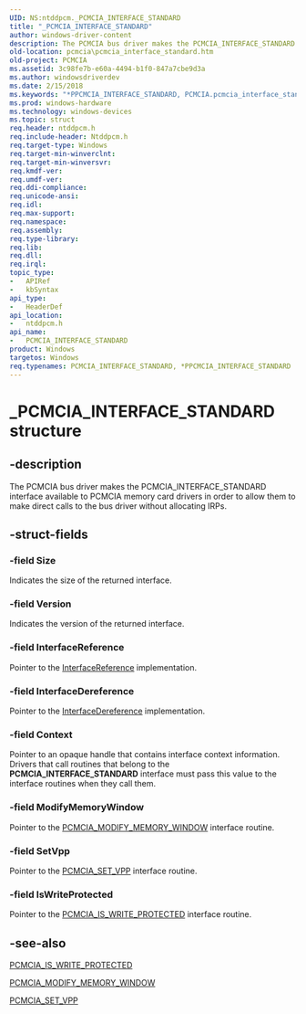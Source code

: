 ```yaml
---
UID: NS:ntddpcm._PCMCIA_INTERFACE_STANDARD
title: "_PCMCIA_INTERFACE_STANDARD"
author: windows-driver-content
description: The PCMCIA bus driver makes the PCMCIA_INTERFACE_STANDARD interface available to PCMCIA memory card drivers in order to allow them to make direct calls to the bus driver without allocating IRPs.
old-location: pcmcia\pcmcia_interface_standard.htm
old-project: PCMCIA
ms.assetid: 3c98fe7b-e60a-4494-b1f0-847a7cbe9d3a
ms.author: windowsdriverdev
ms.date: 2/15/2018
ms.keywords: "*PPCMCIA_INTERFACE_STANDARD, PCMCIA.pcmcia_interface_standard, PCMCIA_INTERFACE_STANDARD, PCMCIA_INTERFACE_STANDARD structure [Buses], PPCMCIA_INTERFACE_STANDARD, PPCMCIA_INTERFACE_STANDARD structure pointer [Buses], _PCMCIA_INTERFACE_STANDARD, memcdref_768387a3-0148-4f5e-972a-983b7827a634.xml, ntddpcm/PCMCIA_INTERFACE_STANDARD, ntddpcm/PPCMCIA_INTERFACE_STANDARD"
ms.prod: windows-hardware
ms.technology: windows-devices
ms.topic: struct
req.header: ntddpcm.h
req.include-header: Ntddpcm.h
req.target-type: Windows
req.target-min-winverclnt: 
req.target-min-winversvr: 
req.kmdf-ver: 
req.umdf-ver: 
req.ddi-compliance: 
req.unicode-ansi: 
req.idl: 
req.max-support: 
req.namespace: 
req.assembly: 
req.type-library: 
req.lib: 
req.dll: 
req.irql: 
topic_type:
-	APIRef
-	kbSyntax
api_type:
-	HeaderDef
api_location:
-	ntddpcm.h
api_name:
-	PCMCIA_INTERFACE_STANDARD
product: Windows
targetos: Windows
req.typenames: PCMCIA_INTERFACE_STANDARD, *PPCMCIA_INTERFACE_STANDARD
---
```


# _PCMCIA_INTERFACE_STANDARD structure


## -description


The PCMCIA bus driver makes the PCMCIA_INTERFACE_STANDARD interface available to PCMCIA memory card drivers in order to allow them to make direct calls to the bus driver without allocating IRPs. 


## -struct-fields




### -field Size

Indicates the size of the returned interface. 


### -field Version

Indicates the version of the returned interface. 


### -field InterfaceReference

Pointer to the <a href="https://msdn.microsoft.com/library/windows/hardware/ff547833">InterfaceReference</a> implementation. 


### -field InterfaceDereference

Pointer to the <a href="https://msdn.microsoft.com/library/windows/hardware/ff547829">InterfaceDereference</a> implementation. 


### -field Context

Pointer to an opaque handle that contains interface context information. Drivers that call routines that belong to the <b>PCMCIA_INTERFACE_STANDARD</b> interface must pass this value to the interface routines when they call them. 


### -field ModifyMemoryWindow

Pointer to the <a href="https://msdn.microsoft.com/library/windows/hardware/ff537610">PCMCIA_MODIFY_MEMORY_WINDOW</a> interface routine. 


### -field SetVpp

Pointer to the <a href="https://msdn.microsoft.com/library/windows/hardware/ff537611">PCMCIA_SET_VPP</a> interface routine.


### -field IsWriteProtected

Pointer to the <a href="https://msdn.microsoft.com/library/windows/hardware/ff537609">PCMCIA_IS_WRITE_PROTECTED</a> interface routine.


## -see-also




<a href="https://msdn.microsoft.com/library/windows/hardware/ff537609">PCMCIA_IS_WRITE_PROTECTED</a>



<a href="https://msdn.microsoft.com/library/windows/hardware/ff537610">PCMCIA_MODIFY_MEMORY_WINDOW</a>



<a href="https://msdn.microsoft.com/library/windows/hardware/ff537611">PCMCIA_SET_VPP</a>
 

 

